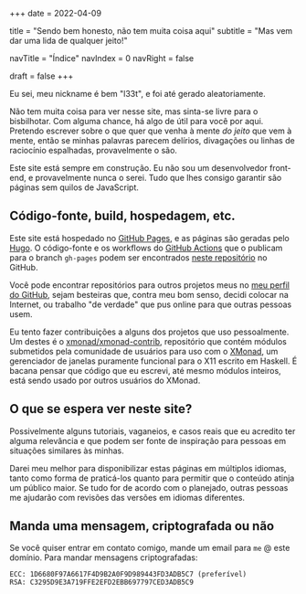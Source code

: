 +++
date  = 2022-04-09

title    = "Sendo bem honesto, não tem muita coisa aqui"
subtitle = "Mas vem dar uma lida de qualquer jeito!"

navTitle = "Índice"
navIndex = 0
navRight = false

draft = false
+++

Eu sei, meu nickname é bem "l33t", e foi até gerado aleatoriamente.

Não tem muita coisa para ver nesse site, mas sinta-se livre para o bisbilhotar.
Com alguma chance, há algo de útil para você por aqui. Pretendo escrever sobre o
que quer que venha à mente _do jeito_ que vem à mente, então se minhas palavras
parecem delírios, divagações ou linhas de raciocínio espalhadas, provavelmente o
são.

Este site está sempre em construção. Eu não sou um desenvolvedor front-end, e
provavelmente nunca o serei. Tudo que lhes consigo garantir são páginas sem
quilos de JavaScript.

## Código-fonte, build, hospedagem, etc.

Este site está hospedado no [GitHub Pages][gh-pages], e as páginas são geradas
pelo [Hugo][gohugo]. O código-fonte e os workflows do [GitHub
Actions][gh-actions] que o publicam para o branch `gh-pages` podem ser
encontrados [neste repositório][gh-repo] no GitHub.

Você pode encontrar repositórios para outros projetos meus no [meu perfil do
GitHub][gh-profile], sejam besteiras que, contra meu bom senso, decidi colocar
na Internet, ou trabalho "de verdade" que pus online para que outras pessoas
usem.

Eu tento fazer contribuições a alguns dos projetos que uso pessoalmente. Um
destes é o [xmonad/xmonad-contrib][gh-xmonad-contrib], repositório que contém
módulos submetidos pela comunidade de usuários para uso com o
[XMonad][gh-xmonad], um gerenciador de janelas puramente funcional para o X11
escrito em Haskell. É bacana pensar que código que eu escrevi, até mesmo módulos
inteiros, está sendo usado por outros usuários do XMonad.

## O que se espera ver neste site?

Possivelmente alguns tutoriais, vaganeios, e casos reais que eu acredito ter
alguma relevância e que podem ser fonte de inspiração para pessoas em situações
similares às minhas.

Darei meu melhor para disponibilizar estas páginas em múltiplos idiomas, tanto
como forma de praticá-los quanto para permitir que o conteúdo atinja um público
maior. Se tudo for de acordo com o planejado, outras pessoas me ajudarão com
revisões das versões em idiomas diferentes.

## Manda uma mensagem, criptografada ou não

Se você quiser entrar em contato comigo, mande um email para `me` @ este
domínio. Para mandar mensagens criptografadas:

```
ECC: 1D6680F97A6617F4D9B2A0F9D989443FD3ADB5C7 (preferível)
RSA: C3295D9E3A719FFE2EFD2EBB697797CED3ADB5C9
```

[gh-xmonad-contrib]: https://github.com/xmonad/xmonad-contrib
[gh-xmonad]: https://github.com/xmonad/xmonad
[gh-profile]: https://github.com/d3adb5
[gh-actions]: https://github.com/actions
[gh-pages]: https://pages.github.com
[gh-repo]: https://github.com/d3adb5/website
[gohugo]: https://gohugo.io
